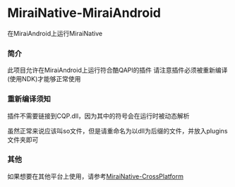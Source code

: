 # MiraiNative-MiraiAndroid
在MiraiAndroid上运行MiraiNative

### 简介
此项目允许在MiraiAndroid上运行符合酷QAPI的插件
请注意插件必须被重新编译(使用NDK)才能够正常使用

### 重新编译须知
插件不需要链接到CQP.dll，因为其中的符号会在运行时被动态解析

虽然正常来说应该叫so文件，但是请重命名为以dll为后缀的文件，并放入plugins文件夹即可

### 其他
如果想要在其他平台上使用，请参考[MiraiNative-CrossPlatform](https://github.com/w4123/MiraiNative-CrossPlatform)
